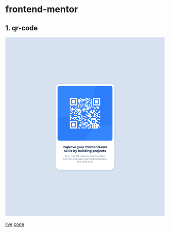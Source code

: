 # frontend-mentor

## 1. qr-code

![qr-code](./images/qr-code.png)

[live](https://cyh-qr-code.netlify.app/)
[code](./qr-code-component-main/)
